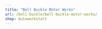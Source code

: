 ```yaml
---
title: "Bell Buckle Motor Works"
url: /bell-buckle/bell-buckle-motor-works/
shop: Autowerkstatt
---
```

